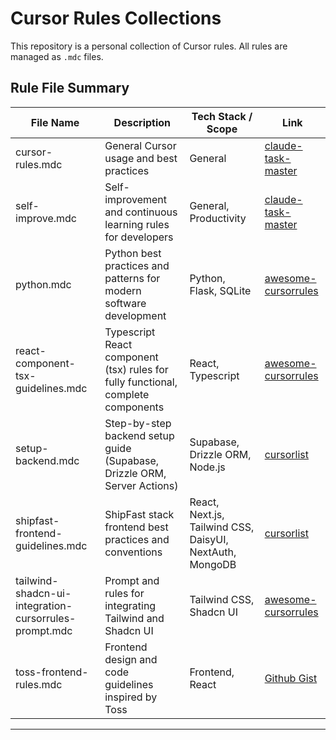 # Cursor Rules Collections

This repository is a personal collection of Cursor rules. All rules are managed as `.mdc` files.

## Rule File Summary

| File Name | Description | Tech Stack / Scope | Link |
|-----------|-------------|--------------------|------|
| cursor-rules.mdc | General Cursor usage and best practices | General | [claude-task-master](https://github.com/eyaltoledano/claude-task-master/blob/main/.cursor/rules/cursor_rules.mdc) |
| self-improve.mdc | Self-improvement and continuous learning rules for developers | General, Productivity | [claude-task-master](https://github.com/eyaltoledano/claude-task-master/blob/main/.cursor/rules/self_improve.mdc) |
| python.mdc | Python best practices and patterns for modern software development | Python, Flask, SQLite | [awesome-cursorrules](https://github.com/PatrickJS/awesome-cursorrules) |
| react-component-tsx-guidelines.mdc | Typescript React component (tsx) rules for fully functional, complete components | React, Typescript | [awesome-cursorrules](https://github.com/PatrickJS/awesome-cursorrules) |
| setup-backend.mdc | Step-by-step backend setup guide (Supabase, Drizzle ORM, Server Actions) | Supabase, Drizzle ORM, Node.js | [cursorlist](https://cursorlist.com) |
| shipfast-frontend-guidelines.mdc | ShipFast stack frontend best practices and conventions | React, Next.js, Tailwind CSS, DaisyUI, NextAuth, MongoDB | [cursorlist](https://cursorlist.com) |
| tailwind-shadcn-ui-integration-cursorrules-prompt.mdc | Prompt and rules for integrating Tailwind and Shadcn UI | Tailwind CSS, Shadcn UI | [awesome-cursorrules](https://github.com/PatrickJS/awesome-cursorrules) |
| toss-frontend-rules.mdc | Frontend design and code guidelines inspired by Toss | Frontend, React | [Github Gist](https://gist.github.com/toy-crane/dde6258997519d954063a536fc72d055) |

---
